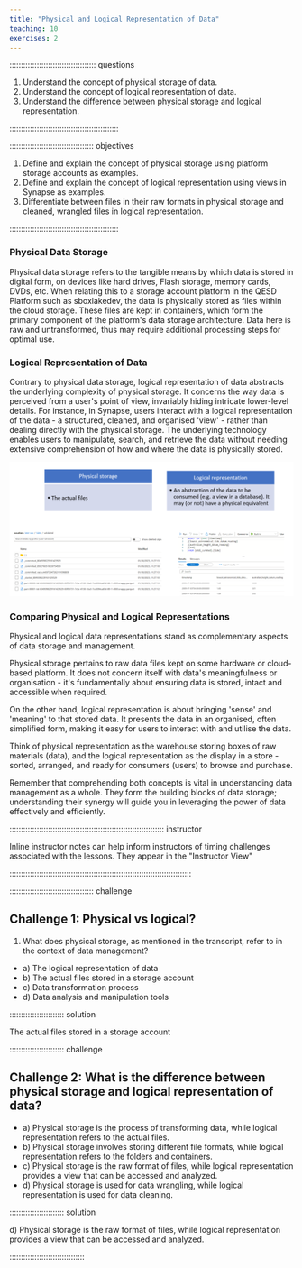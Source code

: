 ```yaml
---
title: "Physical and Logical Representation of Data"
teaching: 10
exercises: 2
---
```


:::::::::::::::::::::::::::::::::::::: questions 

1.	Understand the concept of physical storage of data.
2.	Understand the concept of logical representation of data.
3.	Understand the difference between physical storage and logical representation.

::::::::::::::::::::::::::::::::::::::::::::::::

::::::::::::::::::::::::::::::::::::: objectives

1. Define and explain the concept of physical storage using platform storage accounts as examples.
2. Define and explain the concept of logical representation using views in Synapse as examples.
3. Differentiate between files in their raw formats in physical storage and cleaned, wrangled files in logical representation.

::::::::::::::::::::::::::::::::::::::::::::::::

### Physical Data Storage
Physical data storage refers to the tangible means by which data is stored in digital form, on devices like hard drives, Flash storage, memory cards, DVDs, etc. When relating this to a storage account platform in the QESD Platform such as sboxlakedev, the data is physically stored as files within the cloud storage. These files are kept in containers, which form the primary component of the platform's data storage architecture. Data here is raw and untransformed, thus may require additional processing steps for optimal use.

### Logical Representation of Data
Contrary to physical data storage, logical representation of data abstracts the underlying complexity of physical storage. It concerns the way data is perceived from a user's point of view, invariably hiding intricate lower-level details. For instance, in Synapse, users interact with a logical representation of the data - a structured, cleaned, and organised 'view' - rather than dealing directly with the physical storage. The underlying technology enables users to manipulate, search, and retrieve the data without needing extensive comprehension of how and where the data is physically stored.

![Physical vs logical data](episodes/fig/physical_logical.PNG)

### Comparing Physical and Logical Representations

Physical and logical data representations stand as complementary aspects of data storage and management.

Physical storage pertains to raw data files kept on some hardware or cloud-based platform. It does not concern itself with data's meaningfulness or organisation - it's fundamentally about ensuring data is stored, intact and accessible when required.

On the other hand, logical representation is about bringing 'sense' and 'meaning' to that stored data. It presents the data in an organised, often simplified form, making it easy for users to interact with and utilise the data.

Think of physical representation as the warehouse storing boxes of raw materials (data), and the logical representation as the display in a store - sorted, arranged, and ready for consumers (users) to browse and purchase.

Remember that comprehending both concepts is vital in understanding data management as a whole. They form the building blocks of data storage; understanding their synergy will guide you in leveraging the power of data effectively and efficiently.

:::::::::::::::::::::::::::::::::::::::::::::::::::::::::::::::::::: instructor

Inline instructor notes can help inform instructors of timing challenges
associated with the lessons. They appear in the "Instructor View"

::::::::::::::::::::::::::::::::::::::::::::::::::::::::::::::::::::::::::::::::

::::::::::::::::::::::::::::::::::::: challenge 

## Challenge 1: Physical vs logical?

1.	What does physical storage, as mentioned in the transcript, refer to in the context of data management? 

- a) The logical representation of data 
- b) The actual files stored in a storage account 
- c) Data transformation process 
- d) Data analysis and manipulation tools

:::::::::::::::::::::::: solution 


 The actual files stored in a storage account

 :::::::::::::::::::::::: challenge


## Challenge 2: What is the difference between physical storage and logical representation of data? 
- a) Physical storage is the process of transforming data, while logical representation refers to the actual files. 
- b) Physical storage involves storing different file formats, while logical representation refers to the folders and containers. 
- c) Physical storage is the raw format of files, while logical representation provides a view that can be accessed and analyzed. 
- d) Physical storage is used for data wrangling, while logical representation is used for data cleaning.
  
:::::::::::::::::::::::: solution 

d) Physical storage is the raw format of files, while logical representation provides a view that can be accessed and analyzed.

:::::::::::::::::::::::::::::::::
